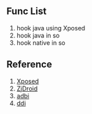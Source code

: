 ## Func List
1. hook java using Xposed
2. hook java in so
3. hook native in so

## Reference
1. [Xposed](https://github.com/rovo89/Xposed)
2. [ZjDroid](https://github.com/halfkiss/ZjDroid) 
3. [adbi](https://github.com/crmulliner/adbi)
4. [ddi](https://github.com/crmulliner/ddi)
